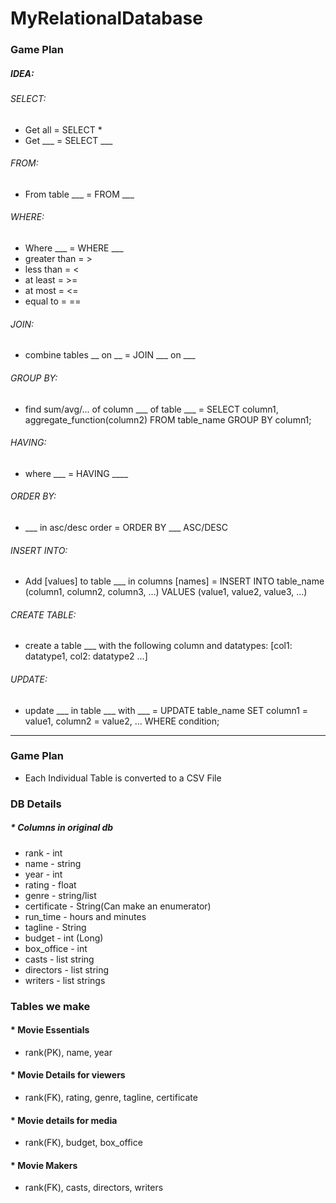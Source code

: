 # MyRelationalDatabase

### Game Plan
##### IDEA:
###### SELECT:
* Get all = SELECT *
* Get  ___ = SELECT ___
###### FROM:
* From table ___ = FROM ___
###### WHERE:
* Where ___ = WHERE ___
* greater than = >
* less than = <
* at least = >=
* at most = <=
* equal to = ==
###### JOIN:
* combine tables __ on __ = JOIN ___ on ___
###### GROUP BY:
* find sum/avg/... of column ___ of table ___ =   SELECT column1, aggregate_function(column2) FROM table_name GROUP BY column1;
###### HAVING:
* where ___ = HAVING ____
###### ORDER BY:
* ___ in asc/desc order = ORDER BY ___ ASC/DESC
###### INSERT INTO:
* Add [values] to table ___ in columns [names] = INSERT INTO table_name (column1, column2, column3, ...) VALUES (value1, value2, value3, ...)
###### CREATE TABLE:
* create a table ___ with the following column and datatypes: [col1: datatype1, col2: datatype2 ...]
###### UPDATE:
* update ___ in table ___ with ___ = UPDATE table_name SET column1 = value1, column2 = value2, ... WHERE condition;

-----------------------------------------------------------------------------

### Game Plan
* Each Individual Table is converted to a CSV File
###  DB Details
##### * Columns in original db
* rank - int
* name - string
* year - int
* rating - float
* genre - string/list
* certificate - String(Can make an enumerator)
* run_time - hours and minutes
* tagline - String
* budget - int (Long)
* box_office - int
* casts - list string
* directors - list string
* writers - list strings

### Tables we make
#### * Movie Essentials
* rank(PK), name, year
#### * Movie Details for viewers
* rank(FK), rating, genre, tagline, certificate
#### * Movie details for media
* rank(FK), budget, box_office
#### * Movie Makers
* rank(FK), casts, directors, writers
